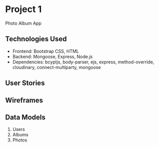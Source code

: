 # Project 1

Photo Album App

## Technologies Used
- Frontend: Bootstrap CSS, HTML
- Backend: Mongoose, Express, Node.js
- Dependencies: bcyptjs, body-parser, ejs, express, method-override, cloudinary, connect-multiparty, mongoose

## User Stories

## Wireframes

## Data Models
1. Users
2. Albums
3. Photos

